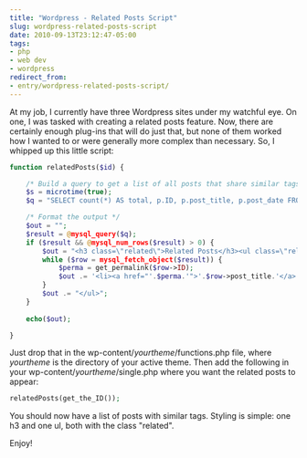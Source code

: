 ```yaml
---
title: "Wordpress - Related Posts Script"
slug: wordpress-related-posts-script
date: 2010-09-13T23:12:47-05:00
tags:
- php
- web dev
- wordpress
redirect_from:
- entry/wordpress-related-posts-script/
---
```

At my job, I currently have three Wordpress sites under my watchful eye. On one, I was tasked with creating a related posts feature. Now, there are certainly enough plug-ins that will do just that, but none of them worked how I wanted to or were generally more complex than necessary. So, I whipped up this little script:

```php
function relatedPosts($id) {

	/* Build a query to get a list of all posts that share similar tags */
	$s = microtime(true);
	$q = "SELECT count(*) AS total, p.ID, p.post_title, p.post_date FROM wp_posts p INNER JOIN wp_term_relationships t ON p.ID=t.object_id AND t.term_taxonomy_id in (SELECT s.term_taxonomy_id FROM wp_term_relationships s WHERE s.object_id=$id) AND t.object_id != $id AND p.post_status='publish' GROUP BY p.id ORDER BY total DESC, p.post_date DESC LIMIT 5";

	/* Format the output */
	$out = "";
	$result = @mysql_query($q);
	if ($result && @mysql_num_rows($result) > 0) {
		$out = "<h3 class=\"related\">Related Posts</h3><ul class=\"related\">";
		while ($row = mysql_fetch_object($result)) {
			$perma = get_permalink($row->ID);
			$out .= '<li><a href="'.$perma.'">'.$row->post_title.'</a> - '.date("F j, Y", strtotime($row->post_date)).'</li>';
		}
		$out .= "</ul>";
	}
	
	echo($out);

}
```

Just drop that in the wp-content/_yourtheme_/functions.php file, where _yourtheme_ is the directory of your active theme. Then add the following in your wp-content/_yourtheme_/single.php where you want the related posts to appear:

```php
relatedPosts(get_the_ID());
```

You should now have a list of posts with similar tags. Styling is simple: one h3 and one ul, both with the class "related".

Enjoy!
